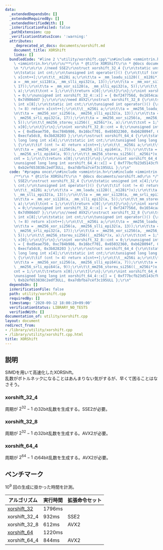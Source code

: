 ```yaml
---
data:
  _extendedDependsOn: []
  _extendedRequiredBy: []
  _extendedVerifiedWith: []
  _isVerificationFailed: false
  _pathExtension: cpp
  _verificationStatusIcon: ':warning:'
  attributes:
    _deprecated_at_docs: documents/xorshift.md
    document_title: XORShift
    links: []
  bundledCode: "#line 2 \"utility/xorshift.cpp\"\n#include <smmintrin.h>\r\n#include\
    \ <immintrin.h>\r\n\r\n/**\r\n * @title XORShift\r\n * @docs documents/xorshift.md\r\
    \n */\r\n\r\n //need SSE2\r\nstruct xorshift_32_4 {\r\n\tstatic unsigned int x[4];\r\
    \n\tstatic int cnt;\r\n\tunsigned int operator()() {\r\n\t\tif (cnt != 4) return\
    \ x[cnt++];\r\n\t\t__m128i a;\r\n\t\ta = _mm_loadu_si128((__m128i*)x);\r\n\t\t\
    a = _mm_xor_si128(a, _mm_slli_epi32(a, 13));\r\n\t\ta = _mm_xor_si128(a, _mm_srli_epi32(a,\
    \ 17));\r\n\t\ta = _mm_xor_si128(a, _mm_slli_epi32(a, 5));\r\n\t\t_mm_storeu_si128((__m128i*)x,\
    \ a);\r\n\t\tcnt = 1;\r\n\t\treturn x[0];\r\n\t}\r\n};\r\nint xorshift_32_4::cnt\
    \ = 0;\r\nunsigned int xorshift_32_4::x[] = { 0xf247756d, 0x1654caaa, 0xb2f5e564,\
    \ 0x7d986dd7 };\r\n\r\n//need AVX2\r\nstruct xorshift_32_8 {\r\n\tstatic unsigned\
    \ int x[8];\r\n\tstatic int cnt;\r\n\tunsigned int operator()() {\r\n\t\tif (cnt\
    \ != 8) return x[cnt++];\r\n\t\t__m256i a;\r\n\t\ta = _mm256_loadu_si256((__m256i*)x);\r\
    \n\t\ta = _mm256_xor_si256(a, _mm256_slli_epi32(a, 13));\r\n\t\ta = _mm256_xor_si256(a,\
    \ _mm256_srli_epi32(a, 17));\r\n\t\ta = _mm256_xor_si256(a, _mm256_slli_epi32(a,\
    \ 5));\r\n\t\t_mm256_storeu_si256((__m256i*)x, a);\r\n\t\tcnt = 1;\r\n\t\treturn\
    \ x[0];\r\n\t}\r\n};\r\nint xorshift_32_8::cnt = 0;\r\nunsigned int xorshift_32_8::x[]\
    \ = { 0xd5eae750, 0xc784b986, 0x16bcf701, 0x65032360, 0xb628094f, 0xd8281e7b,\
    \ 0xecfa5dc8, 0x3b828203 };\r\n\r\nstruct xorshift_64_4 {\r\n\tstatic unsigned\
    \ long long int x[4];\r\n\tstatic int cnt;\r\n\tunsigned long long int operator()()\
    \ {\r\n\t\tif (cnt != 4) return x[cnt++];\r\n\t\t__m256i a;\r\n\t\ta = _mm256_loadu_si256((__m256i*)x);\r\
    \n\t\ta = _mm256_xor_si256(a, _mm256_slli_epi64(a, 7));\r\n\t\ta = _mm256_xor_si256(a,\
    \ _mm256_srli_epi64(a, 9));\r\n\t\t_mm256_storeu_si256((__m256i*)x, a);\r\n\t\t\
    cnt = 1;\r\n\t\treturn x[0];\r\n\t}\r\n};\r\n\r\nint xorshift_64_4::cnt = 0;\r\
    \nunsigned long long int xorshift_64_4::x[] = { 0xf77bcfb23d5143cfULL, 0xbda154512ac6f703ULL,\
    \ 0xb2ef653838c2edf3ULL, 0xa7dbfba7cef3c195ULL };\r\n"
  code: "#pragma once\r\n#include <smmintrin.h>\r\n#include <immintrin.h>\r\n\r\n\
    /**\r\n * @title XORShift\r\n * @docs documents/xorshift.md\r\n */\r\n\r\n //need\
    \ SSE2\r\nstruct xorshift_32_4 {\r\n\tstatic unsigned int x[4];\r\n\tstatic int\
    \ cnt;\r\n\tunsigned int operator()() {\r\n\t\tif (cnt != 4) return x[cnt++];\r\
    \n\t\t__m128i a;\r\n\t\ta = _mm_loadu_si128((__m128i*)x);\r\n\t\ta = _mm_xor_si128(a,\
    \ _mm_slli_epi32(a, 13));\r\n\t\ta = _mm_xor_si128(a, _mm_srli_epi32(a, 17));\r\
    \n\t\ta = _mm_xor_si128(a, _mm_slli_epi32(a, 5));\r\n\t\t_mm_storeu_si128((__m128i*)x,\
    \ a);\r\n\t\tcnt = 1;\r\n\t\treturn x[0];\r\n\t}\r\n};\r\nint xorshift_32_4::cnt\
    \ = 0;\r\nunsigned int xorshift_32_4::x[] = { 0xf247756d, 0x1654caaa, 0xb2f5e564,\
    \ 0x7d986dd7 };\r\n\r\n//need AVX2\r\nstruct xorshift_32_8 {\r\n\tstatic unsigned\
    \ int x[8];\r\n\tstatic int cnt;\r\n\tunsigned int operator()() {\r\n\t\tif (cnt\
    \ != 8) return x[cnt++];\r\n\t\t__m256i a;\r\n\t\ta = _mm256_loadu_si256((__m256i*)x);\r\
    \n\t\ta = _mm256_xor_si256(a, _mm256_slli_epi32(a, 13));\r\n\t\ta = _mm256_xor_si256(a,\
    \ _mm256_srli_epi32(a, 17));\r\n\t\ta = _mm256_xor_si256(a, _mm256_slli_epi32(a,\
    \ 5));\r\n\t\t_mm256_storeu_si256((__m256i*)x, a);\r\n\t\tcnt = 1;\r\n\t\treturn\
    \ x[0];\r\n\t}\r\n};\r\nint xorshift_32_8::cnt = 0;\r\nunsigned int xorshift_32_8::x[]\
    \ = { 0xd5eae750, 0xc784b986, 0x16bcf701, 0x65032360, 0xb628094f, 0xd8281e7b,\
    \ 0xecfa5dc8, 0x3b828203 };\r\n\r\nstruct xorshift_64_4 {\r\n\tstatic unsigned\
    \ long long int x[4];\r\n\tstatic int cnt;\r\n\tunsigned long long int operator()()\
    \ {\r\n\t\tif (cnt != 4) return x[cnt++];\r\n\t\t__m256i a;\r\n\t\ta = _mm256_loadu_si256((__m256i*)x);\r\
    \n\t\ta = _mm256_xor_si256(a, _mm256_slli_epi64(a, 7));\r\n\t\ta = _mm256_xor_si256(a,\
    \ _mm256_srli_epi64(a, 9));\r\n\t\t_mm256_storeu_si256((__m256i*)x, a);\r\n\t\t\
    cnt = 1;\r\n\t\treturn x[0];\r\n\t}\r\n};\r\n\r\nint xorshift_64_4::cnt = 0;\r\
    \nunsigned long long int xorshift_64_4::x[] = { 0xf77bcfb23d5143cfULL, 0xbda154512ac6f703ULL,\
    \ 0xb2ef653838c2edf3ULL, 0xa7dbfba7cef3c195ULL };\r\n"
  dependsOn: []
  isVerificationFile: false
  path: utility/xorshift.cpp
  requiredBy: []
  timestamp: '2020-09-12 18:00:28+09:00'
  verificationStatus: LIBRARY_NO_TESTS
  verifiedWith: []
documentation_of: utility/xorshift.cpp
layout: document
redirect_from:
- /library/utility/xorshift.cpp
- /library/utility/xorshift.cpp.html
title: XORShift
---
```


## 説明
SIMDを用いて高速化したXORShift。<br>
乱数がボトルネックになることはあんまりない気がするが、早くて困ることはなさそう。

### xorshift_32_4
周期が $2^{32} - 1$ の32bit乱数を生成する。SSE2が必要。

### xorshift_32_8
周期が $2^{32} - 1$ の32bit乱数を生成する。AVX2が必要。

### xorshift_64_4
周期が $2^{64} - 1$ の64bit乱数を生成する。AVX2が必要。

## ベンチマーク
$10^9$ 回の生成に掛かった時間を計測。

| アルゴリズム  | 実行時間 | 拡張命令セット | 
| ------------- | :------- | :------------- | 
| [xorshift_32](https://ja.wikipedia.org/wiki/Xorshift)   | 1796ms   |                | 
| xorshift_32_4 | 932ms    | SSE2           | 
| xorshift_32_8 | 612ms    | AVX2           | 
| [xorshift_64](https://ja.wikipedia.org/wiki/Xorshift)   | 1220ms   |                | 
| xorshift_64_4 | 844ms    | AVX2           | 